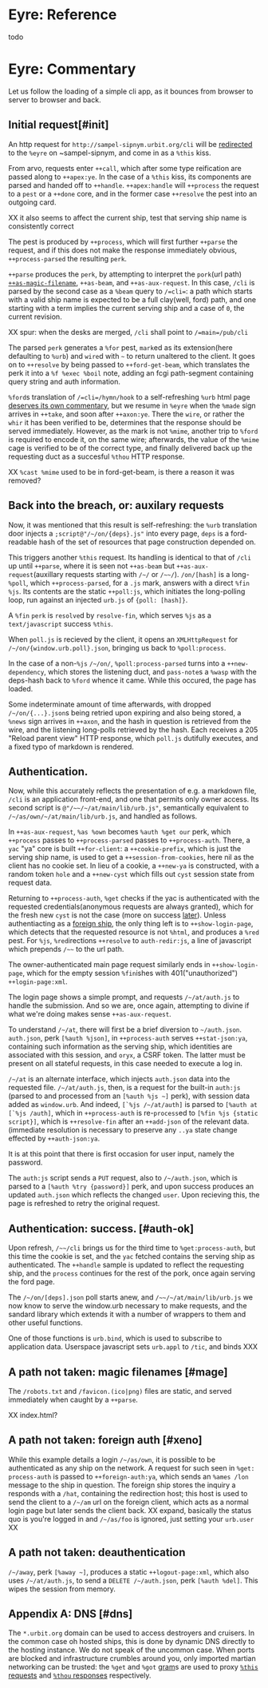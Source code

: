 Eyre: Reference
===============

todo

Eyre: Commentary
================

Let us follow the loading of a simple cli app, as it bounces from
browser to server to browser and back.

## Initial request[#init]

An http request for `http://sampel-sipnym.urbit.org/cli` will be [redirected](dns)
to the `%eyre` on ~sampel-sipnym, and come in as a `%this` kiss.

From arvo, requests enter `++call`, which after some type reification are passed
along to `++apex:ye`. In the case of a `%this` kiss, its components are parsed
and handed off to `++handle`. `++apex:handle` will `++process` the request to a
`pest` or a `++done` core, and in the former case `++resolve` the pest into an
outgoing card.

XX it also seems to affect the current ship, test that serving ship name is consistently correct

The pest is produced by `++process`, which will first further `++parse` the
request, and if this does not make the response immediately obvious,
`++process-parsed` the resulting `perk`.

`++parse` produces the `perk`, by attempting to interpret the `pork`(url path)
[`++as-magic-filename`](#mage), `++as-beam`, and `++as-aux-request`. In this
case, `/cli` is parsed by the second case as a `%beam` query to `/=cli=`: a path
which starts with a valid ship name is expected to be a full clay(well, ford)
path, and one starting with a term implies the current serving ship and a case
of `0`, the current revision.

XX spur: when the desks are merged, `/cli` shall point to `/=main=/pub/cli`

The parsed `perk` generates a `%for` pest, `mark`ed as its extension(here
defaulting to `%urb`) and `wire`d with `~` to return unaltered to the client. It
goes on to `++resolve` by being passed to `++ford-get-beam`, which translates
the perk it into a `%f %exec %boil` note, adding an fcgi path-segment containing
query string and auth information.

`%ford`s translation of `/=cli=/hymn/hook` to a self-refreshing `%urb` html page
[deserves its own commentary](../ford/commentary), but we resume in `%eyre`
when the `%made` sign arrives in `++take`, and soon after `++axon:ye`. There the
`wire`, or rather the `whir` it has been verified to be, determines that the
response should be served immediately. However, as the mark is not `%mime`,
another trip to `%ford` is required to encode it, on the same wire; afterwards,
the value of the `%mime` cage is verified to be of the correct type, and finally
delivered back up the requesting duct as a succesful `%thou` HTTP response.

XX `%cast %mime` used to be in ford-get-beam, is there a reason it was removed?

## Back into the breach, or: auxilary requests

Now, it was mentioned that this result is self-refreshing: the `%urb`
translation door injects a `;script@"/~/on/{deps}.js"` into every page, `deps`
is a ford-readable hash of the set of resources that page construction depended
on.

This triggers another `%this` request. Its handling is identical to that of
`/cli` up until `++parse`, where it is seen not `++as-beam` but
`++as-aux-request`(auxillary requests starting with `/~/` or `/~~/`).
`/on/[hash]` is a long-`%poll`, which `++process-parsed`, for a `.js` mark,
answers with a direct `%fin %js`. Its contents are the static `++poll:js`, which
initiates the long-polling loop, run against an injected `urb.js` of 
`{poll: [hash]}`.

A `%fin` `perk` is `resolve`d by `resolve-fin`, which serves `%js` as a
`text/javascript` success `%this`.

When `poll.js` is recieved by the client, it opens an `XMLHttpRequest` for
`/~/on/{window.urb.poll}.json`, bringing us back to `%poll:process`.

In the case of a non-`%js` `/~/on/`, `%poll:process-parsed` turns into a
`++new-dependency`, which stores the listening duct, and `pass-note`s a `%wasp`
with the deps-hash back to `%ford` whence it came. While this occured, the page
has loaded.

Some indeterminate amount of time afterwards, with dropped `/~/on/{...}.json`s
being retried upon expiring and also being stored, a `%news` sign arrives in
`++axon`, and the hash in question is retrieved from the wire, and the listening
long-polls retrieved by the hash. Each receives a 205 "Reload parent view" HTTP
response, which `poll.js` dutifully executes, and a fixed typo of markdown is
rendered.

## Authentication.

Now, while this accurately reflects the presentation of e.g. a markdown file,
`/cli` is an application front-end, and one that permits only owner access. Its
second script is `@"/~~/~/at/main/lib/urb.js"`, semantically equivalent to
`/~/as/own/~/at/main/lib/urb.js`, and handled as follows.

In `++as-aux-request`, `%as %own` becomes `%auth %get our` perk, which
`++process` passes to `++process-parsed` passes to `++process-auth`. There, a
`yac` "ya" core is built `++for-client`: a `++cookie-prefix`, which is just the
serving ship name, is used to get a `++session-from-cookies`, here nil as the
client has no cookie set. In lieu of a cookie, a `++new-ya` is constructed, with
a random token `hole` and a `++new-cyst` which fills out `cyst` session state
from request data.

Returning to `++process-auth`, `%get` checks if the yac is authenticated with
the requested credentials(anonymous requests are always granted), which for the
fresh new `cyst` is not the case (more on success [later](#auth-ok)). Unless
authentiacting as a [foreign ship](#xeno), the only thing left is to
`++show-login-page`, which detects that the requested resource is not `%html`,
and produces a `%red` pest. For `%js`, `%red`irections `++resolve` to
`auth-redir:js`, a line of javascript which prepends `/~~` to the url path.

The owner-authenticated main page request similarly ends in `++show-login-page`,
which for the empty session `%fin`ishes with 401("unauthorized")
`++login-page:xml`.

The login page shows a simple prompt, and requests `/~/at/auth.js` to handle the
submission. And so we are, once again, attempting to divine if what we're doing
makes sense `++as-aux-request`.

To understand `/~/at`, there will first be a brief diversion to `~/auth.json`.
`auth.json`, perk `[%auth %json]`, in `++process-auth` serves `++stat-json:ya`,
containing such information as the serving ship, which identities are associated
with this session, and `oryx`, a CSRF token. The latter must be present on all
stateful requests, in this case needed to execute a log in.

`/~/at` is an alternate interface, which injects `auth.json` data into the
requested file. `/~/at/auth.js`, then, is a request for the built-in `auth:js`
(parsed to and processed from an `[%auth %js ~]` perk), with session data added
as `window.urb`. And indeed, ``[`%js /~/at/auth]`` is parsed to
``[%auth at [`%js /auth]``, which in `++process-auth` is re-`process`ed to
`[%fin %js {static script}]`, which is `++resolve-fin` after an `++add-json` of 
the relevant data. (immediate resolution is necessary to preserve any `..ya`
state change effected by `++auth-json:ya`.

It is at this point that there is first occasion for user input, namely the password.

The `auth:js` script sends a `PUT` request, also to `/~/auth.json`, which is
parsed to a `[%auth %try {password}]` perk, and upon success produces an updated
`auth.json` which reflects the changed `user`. Upon recieving this, the page is
refreshed to retry the original request.

## Authentication: success. [#auth-ok]

Upon refresh, `/~~/cli` brings us for the third time to `%get:process-auth`, but
this time the cookie is set, and the `yac` fetched contains the serving ship as
authenticated. The `++handle` sample is updated to reflect the requesting ship,
and the `process` continues for the rest of the pork, once again serving the
ford page.

The `/~/on/[deps].json` poll starts anew, and `/~~/~/at/main/lib/urb.js` we now
know to serve the window.urb necessary to make requests, and the sandard library
which extends it with a number of wrappers to them and other useful functions.

One of those functions is `urb.bind`, which is used to subscribe to application data.
Userspace javascript sets `urb.appl` to `/tic`, and binds XXX

## A path not taken: magic filenames [#mage]

The `/robots.txt` and `/favicon.(ico|png)` files are static, and served
immediately when caught by a `++parse`. 

XX index.html?

## A path not taken: foreign auth [#xeno]

While this example details a login `/~/as/own`, it is possible to be
authenticated as any ship on the network. A request for such seen in `%get:
process-auth` is passed to `++foreign-auth:ya`, which sends an `%ames /lon`
message to the ship in question. The foreign ship stores the inquiry a responds
with a `/hat`, containing the redirection host; this host is used to send the
client to a `/~/am` url on the foreign client, which acts as a normal login page
but later sends the client back. XX expand, basically the status quo is you're
logged in and `/~/as/foo` is ignored, just setting your `urb.user` XX


## A path not taken: deauthentication

`/~/away`, perk `[%away ~]`, produces a static `++logout-page:xml`, which also
uses `/~/at/auth.js`, to send a `DELETE /~/auth.json`, perk `[%auth %del]`. This
wipes the session from memory.

## Appendix A: DNS [#dns]

The `*.urbit.org` domain can be used to access destroyers and cruisers. In the
common case oh hosted ships, this is done by dynamic DNS directly to the hosting
instance. We do not speak of the uncommon case. When ports are blocked and
infrastructure crumbles around you, only imported martian networking can be
trusted: the `%get` and `%got` [gram]()s are used to proxy [`%this` requests]() and
[`%thou` responses]() respectively.

